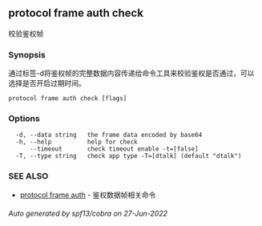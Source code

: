 ## protocol frame auth check

校验鉴权帧

### Synopsis

通过标签-d将鉴权帧的完整数据内容传递给命令工具来校验鉴权是否通过，可以选择是否开启过期时间。

```
protocol frame auth check [flags]
```

### Options

```
  -d, --data string   the frame data encoded by base64
  -h, --help          help for check
      --timeout       check timeout enable -t=[false]
  -T, --type string   check app type -T=[dtalk] (default "dtalk")
```

### SEE ALSO

* [protocol frame auth](protocol_frame_auth.md)	 - 鉴权数据帧相关命令

###### Auto generated by spf13/cobra on 27-Jun-2022
